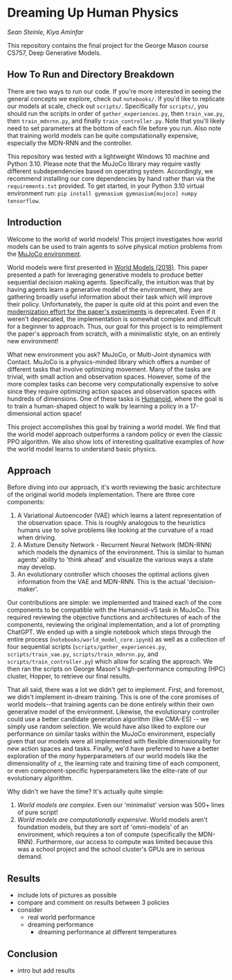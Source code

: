 # Dreaming Up Human Physics
*Sean Steinle, Kiya Aminfar*

This repository contains the final project for the George Mason course CS757, Deep Generative Models.

## How To Run and Directory Breakdown

There are two ways to run our code. If you're more interested in seeing the general concepts we explore, check out `notebooks/`. If you'd like to replicate our models at scale, check out `scripts/`. Specifically for `scripts/`, you should run the scripts in order of `gather_experiences.py`, then `train_vae.py`, then `train_mdnrnn.py`, and finally `train_controller.py`. Note that you'll likely need to set parameters at the bottom of each file before you run. Also note that training world models can be quite computationally expensive, especially the MDN-RNN and the controller.

This repository was tested with a lightweight Windows 10 machine and Python 3.10. Please note that the MuJoCo library may require vastly different subdependencies based on operating system. Accordingly, we recommend installing our core dependencies by hand rather than via the `requirements.txt` provided. To get started, in your Python 3.10 virtual environment run: `pip install gymnasium gymnasium[mujoco] numpy tensorflow`.

## Introduction

Welcome to the world of world models! This project investigates how world models can be used to train agents to solve physical motion problems from the [MuJoCo environment](https://www.gymlibrary.dev/environments/mujoco/index.html).

World models were first presented in [World Models (2018)](https://worldmodels.github.io/). This paper presented a path for leveraging generative models to produce better sequential decision making agents. Specifically, the intuition was that by having agents learn a generative model of the environment, they are gathering broadly useful information about their task which will improve their policy. Unfortunately, the paper is quite old at this point and even the [modernization effort for the paper's experiments](https://github.com/zacwellmer/WorldModels) is deprecated. Even if it weren't deprecated, the implementation is somewhat complex and difficult for a beginner to approach. Thus, our goal for this project is to reimplement the paper's approach from scratch, with a minimalistic style, on an entirely new environment!

What new environment you ask? MuJoCo, or Multi-Joint dynamics with Contact. MuJoCo is a physics-minded library which offers a number of different tasks that involve optimizing movement. Many of the tasks are trivial, with small action and observation spaces. However, some of the more complex tasks can become very computationally expensive to solve since they require optimizing action spaces and observation spaces with hundreds of dimensions. One of these tasks is [Humanoid](https://www.gymlibrary.dev/environments/mujoco/humanoid/), where the goal is to train a human-shaped object to walk by learning a policy in a 17-dimensional action space!

This project accomplishes this goal by training a world model. We find that the world model approach outperforms a random policy or even the classic PPO algorithm. We also show lots of interesting qualitative examples of *how* the world model learns to understand basic physics. 

## Approach

Before diving into our approach, it's worth reviewing the basic architecture of the original world models implementation. There are three core components:

1. A Variational Autoencoder (VAE) which learns a latent representation of the observation space. This is roughly analogous to the heuristics humans use to solve problems like looking at the curvature of a road when driving.
2. A Mixture Density Network - Recurrent Neural Network (MDN-RNN) which models the dynamics of the environment. This is similar to human agents' ability to 'think ahead' and visualize the various ways a state may develop.
3. An evolutionary controller which chooses the optimal actions given information from the VAE and MDN-RNN. This is the actual 'decision-maker'.

Our contributions are simple: we implemented and trained each of the core components to be compatible with the Humanoid-v5 task in MuJoCo. This required reviewing the objective functions and architectures of each of the components, reviewing the original implementation, and a lot of prompting ChatGPT. We ended up with a single notebook which steps through the entire process (`notebooks/world_model_core.ipynb`) as well as a collection of four sequential scripts (`scripts/gather_experiences.py`, `scripts/train_vae.py`, `scripts/train_mdnrnn.py`, and `scripts/train_controller.py`) which allow for scaling the approach. We then ran the scripts on George Mason's high-performance computing (HPC) cluster, Hopper, to retrieve our final results.

That all said, there was a lot we didn't get to implement. First, and foremost, we didn't implement in-dream training. This is one of the core promises of world models--that training agents can be done entirely within their own generative model of the environment. Likewise, the evolutionary controller could use a better candidate generation algorithm (like CMA-ES) -- we simply use random selection. We would have also liked to explore our performance on similar tasks within the MuJoCo environment, especially given that our models were all implemented with flexible dimensionality for new action spaces and tasks. Finally, we'd have preferred to have a better exploration of the *many* hyperparameters of our world models like the dimensionality of `z`, the learning rate and training time of each component, or even component-specific hyperparameters like the elite-rate of our evolutionary algorithm.

Why didn't we have the time? It's actually quite simple:
1. *World models are complex*. Even our 'minimalist' version was 500+ lines of pure script!
2. *World models are computationally expensive*. World models aren't foundation models, but they are sort of 'omni-models' of an environment, which requires a ton of compute (specifically the MDN-RNN). Furthermore, our access to compute was limited because this was a school project and the school cluster's GPUs are in serious demand.

## Results

- include lots of pictures as possible
- compare and comment on results between 3 policies
- consider
    - real world performance
    - dreaming performance
        - dreaming performance at different temperatures

## Conclusion

- intro but add results

